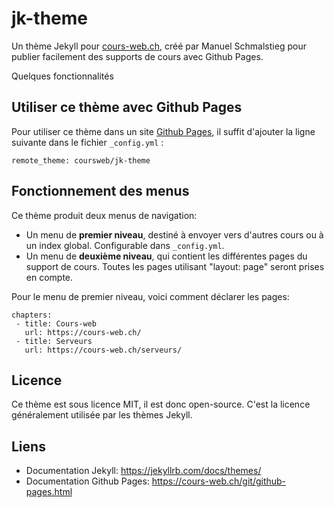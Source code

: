# jk-theme

Un thème Jekyll pour [cours-web.ch](https://cours-web.ch/), créé par Manuel Schmalstieg pour publier facilement des supports de cours avec Github Pages.

Quelques fonctionnalités

## Utiliser ce thème avec Github Pages

Pour utiliser ce thème dans un site [Github Pages](https://cours-web.ch/git/github-pages.html), il suffit d'ajouter la ligne suivante dans le fichier `_config.yml` :

```
remote_theme: coursweb/jk-theme
```

## Fonctionnement des menus

Ce thème produit deux menus de navigation:

- Un menu de **premier niveau**, destiné à envoyer vers d'autres cours ou à un index global. Configurable dans `_config.yml`.
- Un menu de **deuxième niveau**, qui contient les différentes pages du support de cours. Toutes les pages utilisant "layout: page" seront prises en compte.

Pour le menu de premier niveau, voici comment déclarer les pages:

```
chapters:
 - title: Cours-web
   url: https://cours-web.ch/
 - title: Serveurs
   url: https://cours-web.ch/serveurs/
```

## Licence

Ce thème est sous licence MIT, il est donc open-source. C'est la licence généralement utilisée par les thèmes Jekyll.

## Liens

- Documentation Jekyll: https://jekyllrb.com/docs/themes/
- Documentation Github Pages: https://cours-web.ch/git/github-pages.html
